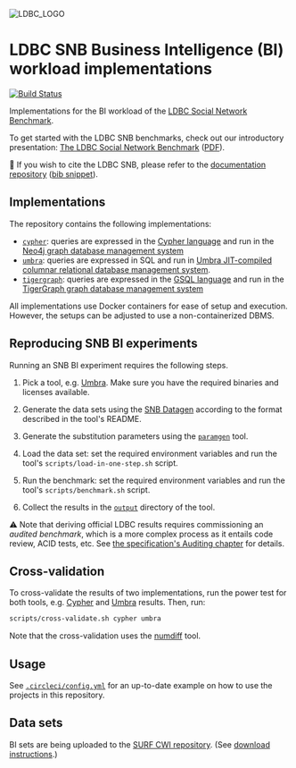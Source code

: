 ![LDBC_LOGO](https://raw.githubusercontent.com/wiki/ldbc/ldbc_snb_datagen/images/ldbc-logo.png)

# LDBC SNB Business Intelligence (BI) workload implementations

[![Build Status](https://circleci.com/gh/ldbc/ldbc_snb_bi.svg?style=svg)](https://circleci.com/gh/ldbc/ldbc_snb_bi)

Implementations for the BI workload of the [LDBC Social Network Benchmark](https://ldbcouncil.org/ldbc_snb_docs/).

To get started with the LDBC SNB benchmarks, check out our introductory presentation: [The LDBC Social Network Benchmark](https://docs.google.com/presentation/d/1p-nuHarSOKCldZ9iEz__6_V3sJ5kbGWlzZHusudW_Cc/) ([PDF](https://ldbcouncil.org/docs/presentations/ldbc-snb-2021-12.pdf)).

:scroll: If you wish to cite the LDBC SNB, please refer to the [documentation repository](https://github.com/ldbc/ldbc_snb_docs#how-to-cite-ldbc-benchmarks) ([bib snippet](https://github.com/ldbc/ldbc_snb_docs/blob/dev/bib/specification.bib)).

## Implementations

The repository contains the following implementations:

* [`cypher`](cypher/): queries are expressed in the [Cypher language](https://neo4j.com/developer/cypher/) and run in the [Neo4j graph database management system](https://dbdb.io/db/neo4j)
* [`umbra`](umbra/): queries are expressed in SQL and run in [Umbra JIT-compiled columnar relational database management system](https://dbdb.io/db/umbra).
* [`tigergraph`](tigergraph/): queries are expressed in the [GSQL language](https://www.tigergraph.com/gsql/) and run in the [TigerGraph graph database management system](https://tigergraph.com/)

All implementations use Docker containers for ease of setup and execution. However, the setups can be adjusted to use a non-containerized DBMS.

## Reproducing SNB BI experiments

Running an SNB BI experiment requires the following steps.

1. Pick a tool, e.g. [Umbra](umbra/). Make sure you have the required binaries and licenses available.

1. Generate the data sets using the [SNB Datagen](https://github.com/ldbc/ldbc_snb_datagen_spark/) according to the format described in the tool's README.

1. Generate the substitution parameters using the [`paramgen`](paramgen/) tool.

1. Load the data set: set the required environment variables and run the tool's `scripts/load-in-one-step.sh` script.

1. Run the benchmark: set the required environment variables and run the tool's `scripts/benchmark.sh` script.

1. Collect the results in the [`output`](output/) directory of the tool.

:warning:
Note that deriving official LDBC results requires commissioning an _audited benchmark_, which is a more complex process as it entails code review, ACID tests, etc.
See [the specification's Auditing chapter](https://ldbcouncil.org/ldbc_snb_docs/ldbc-snb-specification.pdf#chapter.7) for details.

## Cross-validation

To cross-validate the results of two implementations, run the power test for both tools, e.g. [Cypher](cypher/) and [Umbra](umbra/) results.
Then, run:

```bash
scripts/cross-validate.sh cypher umbra
```

Note that the cross-validation uses the [numdiff](scripts/numdiff.md) tool.

## Usage

See [`.circleci/config.yml`](.circleci/config.yml) for an up-to-date example on how to use the projects in this repository.

## Data sets

BI sets are being uploaded to the [SURF CWI repository](https://repository.surfsara.nl/datasets/cwi/snb).
(See [download instructions](https://github.com/ldbc/data-sets-surf-repository/).)
